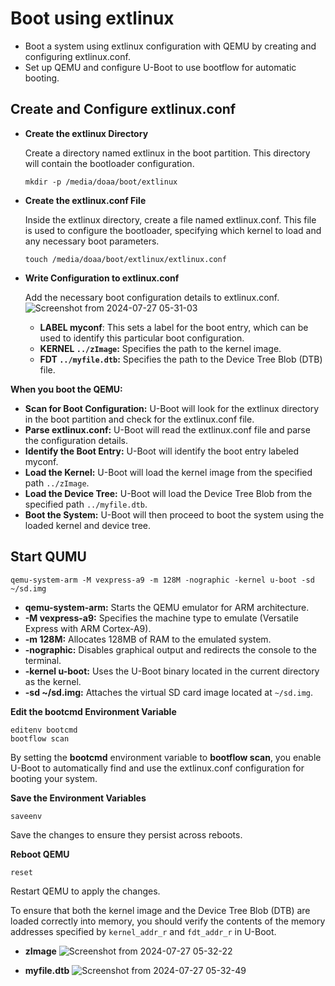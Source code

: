 # Boot using extlinux
- Boot a system using extlinux configuration with QEMU by creating and configuring extlinux.conf.
- Set up QEMU and configure U-Boot to use bootflow for automatic booting.

## Create and Configure extlinux.conf
- **Create the extlinux Directory**
  
    Create a directory named extlinux in the boot partition. This directory will contain the bootloader configuration.
  ```
  mkdir -p /media/doaa/boot/extlinux
  ```
  
- **Create the extlinux.conf File**

    Inside the extlinux directory, create a file named extlinux.conf. This file is used to configure the bootloader, specifying which kernel to load and any necessary boot parameters.
  ```
  touch /media/doaa/boot/extlinux/extlinux.conf
   ```
  
- **Write Configuration to extlinux.conf**

    Add the necessary boot configuration details to extlinux.conf.
![Screenshot from 2024-07-27 05-31-03](https://github.com/user-attachments/assets/e99646d9-ea4b-45de-84c5-6e33b711c029)
  - **LABEL myconf**: This sets a label for the boot entry, which can be used to identify this particular boot configuration.
  - **KERNEL `../zImage`:** Specifies the path to the kernel image.
  - **FDT `../myfile.dtb`:** Specifies the path to the Device Tree Blob (DTB) file. 

**When you boot the QEMU:**
- **Scan for Boot Configuration:** U-Boot will look for the extlinux directory in the boot partition and check for the extlinux.conf file.
- **Parse extlinux.conf:** U-Boot will read the extlinux.conf file and parse the configuration details.
- **Identify the Boot Entry:** U-Boot will identify the boot entry labeled myconf.
- **Load the Kernel:** U-Boot will load the kernel image from the specified path `../zImage`.
- **Load the Device Tree:** U-Boot will load the Device Tree Blob from the specified path `../myfile.dtb`.
- **Boot the System:** U-Boot will then proceed to boot the system using the loaded kernel and device tree.

## Start QUMU
```
qemu-system-arm -M vexpress-a9 -m 128M -nographic -kernel u-boot -sd ~/sd.img
```
- **qemu-system-arm:** Starts the QEMU emulator for ARM architecture.
- **-M vexpress-a9:** Specifies the machine type to emulate (Versatile Express with ARM Cortex-A9).
- **-m 128M:** Allocates 128MB of RAM to the emulated system.
- **-nographic:** Disables graphical output and redirects the console to the terminal.
- **-kernel u-boot:** Uses the U-Boot binary located in the current directory as the kernel.
- **-sd ~/sd.img:** Attaches the virtual SD card image located at `~/sd.img`.

**Edit the bootcmd Environment Variable**
```
editenv bootcmd
bootflow scan
```
By setting the **bootcmd** environment variable to **bootflow scan**, you enable U-Boot to automatically find and use the extlinux.conf configuration for booting your system.

**Save the Environment Variables**
```
saveenv
```
Save the changes to ensure they persist across reboots.

**Reboot QEMU**
```
reset
```
Restart QEMU to apply the changes.

To ensure that both the kernel image and the Device Tree Blob (DTB) are loaded correctly into memory, you should verify the contents of the memory addresses specified by `kernel_addr_r` and `fdt_addr_r` in U-Boot.

- **zImage**
![Screenshot from 2024-07-27 05-32-22](https://github.com/user-attachments/assets/6f901096-8f58-4e20-b8c0-9b72d997f2e6)

- **myfile.dtb**
![Screenshot from 2024-07-27 05-32-49](https://github.com/user-attachments/assets/51ffa09e-78c0-483d-9699-f47da457fd7f)

